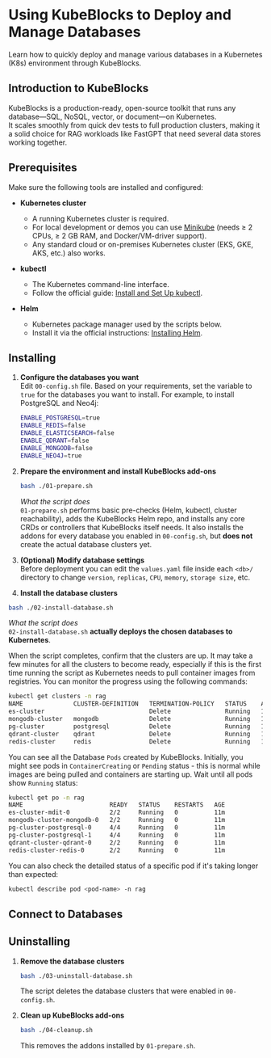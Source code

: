 # Using KubeBlocks to Deploy and Manage Databases

Learn how to quickly deploy and manage various databases in a Kubernetes (K8s) environment through KubeBlocks.

## Introduction to KubeBlocks

KubeBlocks is a production-ready, open-source toolkit that runs any database—SQL, NoSQL, vector, or document—on Kubernetes.  
It scales smoothly from quick dev tests to full production clusters, making it a solid choice for RAG workloads like FastGPT that need several data stores working together.

## Prerequisites

Make sure the following tools are installed and configured:

* **Kubernetes cluster**  
  * A running Kubernetes cluster is required.  
  * For local development or demos you can use [Minikube](https://minikube.sigs.k8s.io/docs/start/) (needs ≥ 2 CPUs, ≥ 2 GB RAM, and Docker/VM-driver support).  
  * Any standard cloud or on-premises Kubernetes cluster (EKS, GKE, AKS, etc.) also works.

* **kubectl**  
  * The Kubernetes command-line interface.  
  * Follow the official guide: [Install and Set Up kubectl](https://kubernetes.io/docs/tasks/tools/#kubectl).

* **Helm**  
  * Kubernetes package manager used by the scripts below.  
  * Install it via the official instructions: [Installing Helm](https://helm.sh/docs/intro/install/).

## Installing

1. **Configure the databases you want**  
    Edit `00-config.sh` file. Based on your requirements, set the variable to `true` for the databases you want to install. 
    For example, to install PostgreSQL and Neo4j:

   ```bash
   ENABLE_POSTGRESQL=true
   ENABLE_REDIS=false
   ENABLE_ELASTICSEARCH=false
   ENABLE_QDRANT=false
   ENABLE_MONGODB=false
   ENABLE_NEO4J=true
   ```

2. **Prepare the environment and install KubeBlocks add-ons**

   ```bash
   bash ./01-prepare.sh
   ```

   *What the script does*  
   `01-prepare.sh` performs basic pre-checks (Helm, kubectl, cluster reachability), adds the KubeBlocks Helm repo, and installs any core CRDs or controllers that KubeBlocks itself needs. It also installs the addons for every database you enabled in `00-config.sh`, but **does not** create the actual database clusters yet.

3. **(Optional) Modify database settings**  
   Before deployment you can edit the `values.yaml` file inside each `<db>/` directory to change `version`, `replicas`, `CPU`, `memory`, `storage size`, etc.

4. **Install the database clusters**

```bash
bash ./02-install-database.sh
```

*What the script does*  
`02-install-database.sh` **actually deploys the chosen databases to Kubernetes**.

When the script completes, confirm that the clusters are up. It may take a few minutes for all the clusters to become ready, 
especially if this is the first time running the script as Kubernetes needs to pull container images from registries. 
You can monitor the progress using the following commands:

```bash
kubectl get clusters -n rag
NAME              CLUSTER-DEFINITION   TERMINATION-POLICY   STATUS    AGE
es-cluster                             Delete               Running   11m
mongodb-cluster   mongodb              Delete               Running   11m
pg-cluster        postgresql           Delete               Running   11m
qdrant-cluster    qdrant               Delete               Running   11m
redis-cluster     redis                Delete               Running   11m
```

You can see all the Database `Pods` created by KubeBlocks. 
Initially, you might see pods in `ContainerCreating` or `Pending` status - this is normal while images are being pulled and containers are starting up. 
Wait until all pods show `Running` status:

```bash
kubectl get po -n rag
NAME                        READY   STATUS    RESTARTS   AGE
es-cluster-mdit-0           2/2     Running   0          11m
mongodb-cluster-mongodb-0   2/2     Running   0          11m
pg-cluster-postgresql-0     4/4     Running   0          11m
pg-cluster-postgresql-1     4/4     Running   0          11m
qdrant-cluster-qdrant-0     2/2     Running   0          11m
redis-cluster-redis-0       2/2     Running   0          11m
```

You can also check the detailed status of a specific pod if it's taking longer than expected:

```bash
kubectl describe pod <pod-name> -n rag
```

## Connect to Databases


## Uninstalling

1. **Remove the database clusters**

   ```bash
   bash ./03-uninstall-database.sh
   ```

   The script deletes the database clusters that were enabled in `00-config.sh`.

2. **Clean up KubeBlocks add-ons**

   ```bash
   bash ./04-cleanup.sh
   ```

   This removes the addons installed by `01-prepare.sh`.
